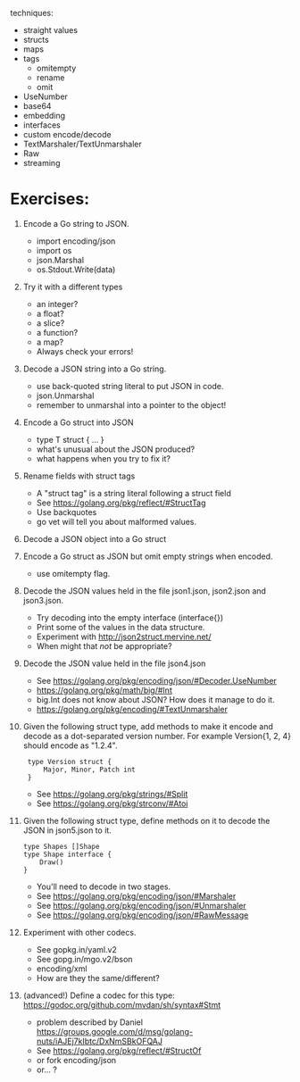 techniques:

- straight values
- structs
- maps
- tags
	- omitempty
	- rename
	- omit
- UseNumber
- base64
- embedding
- interfaces
- custom encode/decode
- TextMarshaler/TextUnmarshaler
- Raw
- streaming


# Exercises:

1. Encode a Go string to JSON.
	- import encoding/json
	- import os
	- json.Marshal
	- os.Stdout.Write(data)

2. Try it with a different types
	- an integer?
	- a float?
	- a slice?
	- a function?
	- a map?
	- Always check your errors!

3. Decode a JSON string into a Go string.
	- use back-quoted string literal to put JSON in code.
	- json.Unmarshal
	- remember to unmarshal into a pointer to the object!

3. Encode a Go struct into JSON
	- type T struct { ... }
	- what's unusual about the JSON produced?
	- what happens when you try to fix it?

4. Rename fields with struct tags
	- A "struct tag" is a string literal following a struct field
	- See https://golang.org/pkg/reflect/#StructTag
	- Use backquotes
	- go vet will tell you about malformed values.

5.  Decode a JSON object into a Go struct

6. Encode a Go struct as JSON but omit empty strings when encoded.
	- use omitempty flag.

7. Decode the JSON values held in the file json1.json, json2.json and json3.json.
	- Try decoding into the empty interface (interface{})
	- Print some of the values in the data structure.
	- Experiment with http://json2struct.mervine.net/
	- When might that *not* be appropriate?

8. Decode the JSON value held in the file json4.json
	- See https://golang.org/pkg/encoding/json/#Decoder.UseNumber
	- https://golang.org/pkg/math/big/#Int
	- big.Int does not know about JSON? How does it manage to do it.
	- https://golang.org/pkg/encoding/#TextUnmarshaler

9. Given the following struct type, add methods to make it encode and decode as a
dot-separated version number. For example Version{1, 2, 4} should encode
as "1.2.4".

		type Version struct {
			Major, Minor, Patch int
		}

	- See https://golang.org/pkg/strings/#Split
	- See https://golang.org/pkg/strconv/#Atoi

10. Given the following struct type, define methods on it to decode the JSON in json5.json to it.

		type Shapes []Shape
		type Shape interface {
			Draw()
		}

	- You'll need to decode in two stages.
	- See https://golang.org/pkg/encoding/json/#Marshaler
	- See https://golang.org/pkg/encoding/json/#Unmarshaler
	- See https://golang.org/pkg/encoding/json/#RawMessage

12. Experiment with other codecs.
	- See gopkg.in/yaml.v2
	- See gopg.in/mgo.v2/bson
	- encoding/xml
	- How are they the same/different?

11. (advanced!) Define a codec for this type: https://godoc.org/github.com/mvdan/sh/syntax#Stmt

	- problem described by Daniel https://groups.google.com/d/msg/golang-nuts/iAJEj7kIbtc/DxNmSBkOFQAJ
	- See https://golang.org/pkg/reflect/#StructOf
	- or fork encoding/json
	- or... ?
